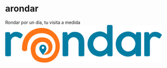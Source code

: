 # arondar
Rondar por un día, tu visita a medida
![Rondar](https://github.com/etatus/rondar/blob/master/images/Rondar.png)
